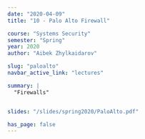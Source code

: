 ```yaml
---
date: "2020-04-09"
title: "10 - Palo Alto Firewall"

course: "Systems Security"
semester: "Spring"
year: 2020
author: "Aibek Zhylkaidarov"

slug: "paloalto"
navbar_active_link: "lectures"

summary: |
  "Firewalls"


slides: "/slides/spring2020/PaloAlto.pdf"

has_page: false
---
```



